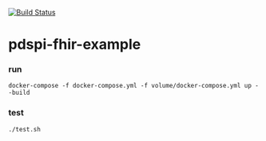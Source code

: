[![Build Status](https://travis-ci.com/RENCI/pdspi-fhir-example.svg?branch=master)](https://travis-ci.com/RENCI/pdspi-fhir-example)
# pdspi-fhir-example

### run

```
docker-compose -f docker-compose.yml -f volume/docker-compose.yml up --build
```

### test

```
./test.sh
```

